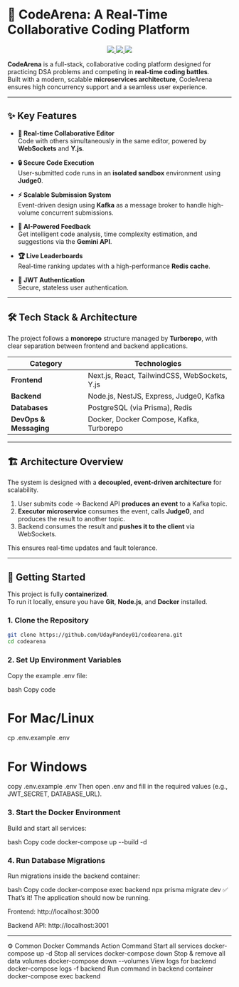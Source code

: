 # 🚀 CodeArena: A Real-Time Collaborative Coding Platform

<p align="center">
  <a href="https://github.com/UdayPandey01/codearena/stargazers">
    <img src="https://img.shields.io/github/stars/UdayPandey01/codearena?style=for-the-badge&logo=github&color=f5e0dc&logoColor=f5e0dc&labelColor=302d41" />
  </a>
  <a href="https://github.com/UdayPandey01/codearena/forks">
    <img src="https://img.shields.io/github/forks/UdayPandey01/codearena?style=for-the-badge&logo=github&color=cba6f7&logoColor=cba6f7&labelColor=302d41" />
  </a>
  <img src="https://img.shields.io/github/license/UdayPandey01/codearena?style=for-the-badge&logo=github&color=f2cdcd&logoColor=f2cdcd&labelColor=302d41" />
</p>

**CodeArena** is a full-stack, collaborative coding platform designed for practicing DSA problems and competing in **real-time coding battles**.  
Built with a modern, scalable **microservices architecture**, CodeArena ensures high concurrency support and a seamless user experience.

---

## ✨ Key Features

- **📝 Real-time Collaborative Editor**  
  Code with others simultaneously in the same editor, powered by **WebSockets** and **Y.js**.

- **🔒 Secure Code Execution**  
  User-submitted code runs in an **isolated sandbox** environment using **Judge0**.

- **⚡ Scalable Submission System**  
  Event-driven design using **Kafka** as a message broker to handle high-volume concurrent submissions.

- **🤖 AI-Powered Feedback**  
  Get intelligent code analysis, time complexity estimation, and suggestions via the **Gemini API**.

- **🏆 Live Leaderboards**  
  Real-time ranking updates with a high-performance **Redis cache**.

- **🔑 JWT Authentication**  
  Secure, stateless user authentication.

---

## 🛠️ Tech Stack & Architecture

The project follows a **monorepo** structure managed by **Turborepo**, with clear separation between frontend and backend applications.

| Category   | Technologies |
|------------|--------------|
| **Frontend** | Next.js, React, TailwindCSS, WebSockets, Y.js |
| **Backend**  | Node.js, NestJS, Express, Judge0, Kafka |
| **Databases** | PostgreSQL (via Prisma), Redis |
| **DevOps & Messaging** | Docker, Docker Compose, Kafka, Turborepo |

---

## 🏗️ Architecture Overview

The system is designed with a **decoupled, event-driven architecture** for scalability.

1. User submits code → Backend API **produces an event** to a Kafka topic.  
2. **Executor microservice** consumes the event, calls **Judge0**, and produces the result to another topic.  
3. Backend consumes the result and **pushes it to the client** via WebSockets.  

This ensures real-time updates and fault tolerance.

---

## 🚀 Getting Started

This project is fully **containerized**.  
To run it locally, ensure you have **Git**, **Node.js**, and **Docker** installed.

### 1. Clone the Repository
```bash
git clone https://github.com/UdayPandey01/codearena.git
cd codearena
```

### 2. Set Up Environment Variables
Copy the example .env file:

bash
Copy code
# For Mac/Linux
cp .env.example .env

# For Windows
copy .env.example .env
Then open .env and fill in the required values (e.g., JWT_SECRET, DATABASE_URL).

### 3. Start the Docker Environment
Build and start all services:

bash
Copy code
docker-compose up --build -d

### 4. Run Database Migrations
Run migrations inside the backend container:

bash
Copy code
docker-compose exec backend npx prisma migrate dev
✅ That’s it! The application should now be running.

Frontend: http://localhost:3000

Backend API: http://localhost:3001

---

⚙️ Common Docker Commands
Action	Command
Start all services	docker-compose up -d
Stop all services	docker-compose down
Stop & remove all data volumes	docker-compose down --volumes
View logs for backend	docker-compose logs -f backend
Run command in backend container	docker-compose exec backend <command>